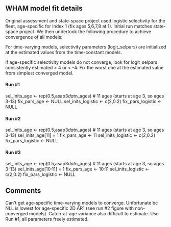 ## WHAM model fit details

Original assessment and state-space project used logistic selectivity for the fleet, age-specific for Index 1 (fix ages 5,6,7,8 at 1). Initial run matches state-space project. We then undertook the following procedure to achieve convergence of all models:

For time-varying models, selectivity parameters (logit_selpars) are initialized at the estimated values from the time-constant models.

If age-specific selectivity models do not converge, look for logit_selpars consistently estimated > 4 or < -4. Fix the worst one at the estimated value from simplest converged model.

#### Run #1

sel_inits_age <- rep(0.5,asap3$dat$n_ages) # 11 ages (starts at age 3, so ages 3-13)
fix_pars_age <- NULL
sel_inits_logistic <- c(2,0.2)
fix_pars_logistic <- NULL

#### Run #2

sel_inits_age <- rep(0.5,asap3$dat$n_ages) # 11 ages (starts at age 3, so ages 3-13)
sel_inits_age[11] = 1
fix_pars_age <- 11
sel_inits_logistic <- c(2,0.2)
fix_pars_logistic <- NULL

#### Run #3

sel_inits_age <- rep(0.5,asap3$dat$n_ages) # 11 ages (starts at age 3, so ages 3-13)
sel_inits_age[10:11] = 1
fix_pars_age <- 10:11
sel_inits_logistic <- c(2,0.2)
fix_pars_logistic <- NULL

## Comments

Can't get age-specific time-varying models to converge. Unfortunate bc NLL is lowest for age-specific 2D AR1 (see run #2 figure with non-converged models). Catch-at-age variance also difficult to estimate. Use Run #1, all parameters freely estimated.
